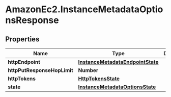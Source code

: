 # AmazonEc2.InstanceMetadataOptionsResponse

## Properties

Name | Type | Description | Notes
------------ | ------------- | ------------- | -------------
**httpEndpoint** | [**InstanceMetadataEndpointState**](InstanceMetadataEndpointState.md) |  | [optional] 
**httpPutResponseHopLimit** | **Number** |  | [optional] 
**httpTokens** | [**HttpTokensState**](HttpTokensState.md) |  | [optional] 
**state** | [**InstanceMetadataOptionsState**](InstanceMetadataOptionsState.md) |  | [optional] 


